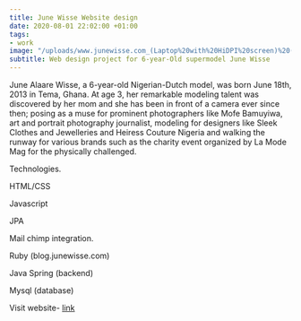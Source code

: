 ```yaml
---
title: June Wisse Website design
date: 2020-08-01 22:02:00 +01:00
tags:
- work
image: "/uploads/www.junewisse.com_(Laptop%20with%20HiDPI%20screen)%20(2).png"
subtitle: Web design project for 6-year-Old supermodel June Wisse
---
```


June Alaare Wisse, a 6-year-old Nigerian-Dutch model, was born June 18th, 2013 in Tema, Ghana. At age 3, her remarkable modeling talent was discovered by her mom and she has been in front of a camera ever since then; posing as a muse for prominent photographers like Mofe Bamuyiwa, art and portrait photography journalist, modeling for designers like Sleek Clothes and Jewelleries and Heiress Couture Nigeria and walking the runway for various brands such as the charity event organized by La Mode Mag for the physically challenged.

Technologies.
<p>HTML/CSS</p>
<p>Javascript</p>
<p>JPA</p>
<p>Mail chimp integration.</p>
<p>Ruby (blog.junewisse.com)</p>
<p>Java Spring (backend)</p>
<p>Mysql (database)</p>

Visit website- [link](https://www.junewisse.com/)